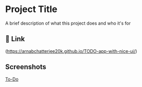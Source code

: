 
# Project Title

A brief description of what this project does and who it's for


## 🔗 Link
(https://arnabchatterjee20k.github.io/TODO-app-with-nice-ui/)
## Screenshots

[To-Do](https://postimg.cc/H80w1jv0)

